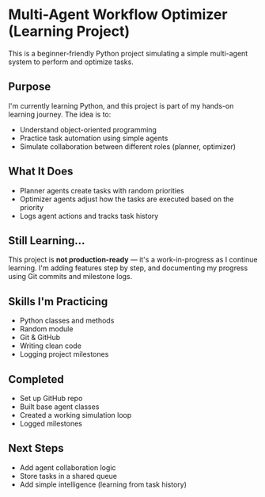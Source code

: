 # Multi-Agent Workflow Optimizer (Learning Project)

This is a beginner-friendly Python project simulating a simple multi-agent system to perform and optimize tasks.

## Purpose

I'm currently learning Python, and this project is part of my hands-on learning journey. The idea is to:
- Understand object-oriented programming
- Practice task automation using simple agents
- Simulate collaboration between different roles (planner, optimizer)

## What It Does

- Planner agents create tasks with random priorities
- Optimizer agents adjust how the tasks are executed based on the priority
- Logs agent actions and tracks task history

## Still Learning...

This project is **not production-ready** — it's a work-in-progress as I continue learning.
I'm adding features step by step, and documenting my progress using Git commits and milestone logs.

## Skills I'm Practicing
- Python classes and methods
- Random module
- Git & GitHub
- Writing clean code
- Logging project milestones

## Completed
- Set up GitHub repo
- Built base agent classes
- Created a working simulation loop
- Logged milestones

## Next Steps
- Add agent collaboration logic
- Store tasks in a shared queue
- Add simple intelligence (learning from task history)
